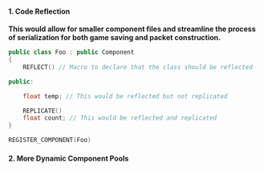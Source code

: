 #### 1. Code Reflection

**This would allow for smaller component files and streamline the process of serialization for both game saving and packet construction.**
```` cpp
public class Foo : public Component
{
	REFLECT() // Macro to declare that the class should be reflected

public:

	float temp; // This would be reflected but not replicated

	REPLICATE()
	float count; // This would be reflected and replicated
}

REGISTER_COMPONENT(Foo)
````

#### 2. More Dynamic Component Pools